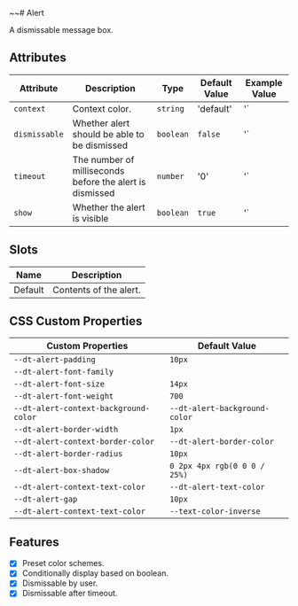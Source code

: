 ~~# Alert

A dismissable message box.

## Attributes

| Attribute     | Description                                              | Type      | Default Value | Example Value               | 
|---------------|----------------------------------------------------------|-----------|---------------|-----------------------------|
| `context`     | Context color.                                           | `string`  | 'default'     | '<dt-tile theme="success">` |
| `dismissable` | Whether alert should be able to be dismissed             | `boolean` | `false`       | '<dt-tile dismissable>`     |
| `timeout`     | The number of milliseconds before the alert is dismissed | `number`  | '0'           | '<dt-tile timeout="10000">` |
| `show`        | Whether the alert is visible                             | `boolean` | `true`        | '<dt-tile show="false">`    |

## Slots

| Name    | Description             |
|---------|-------------------------|
| Default | Contents of the alert.  |

## CSS Custom Properties
| Custom Properties   | Default Value   |
|---------------------|-----------------|
| `--dt-alert-padding`  | `10px`        |
| `--dt-alert-font-family`  |       |
| `--dt-alert-font-size`  | `14px`      |
| `--dt-alert-font-weight`  | `700`     |
| `--dt-alert-context-background-color` |  `--dt-alert-background-color`     |
| `--dt-alert-border-width` | `1px`     |
| `--dt-alert-context-border-color` | `--dt-alert-border-color` |
| `--dt-alert-border-radius`  | `10px`  |
| `--dt-alert-box-shadow`   | `0 2px 4px rgb(0 0 0 / 25%)`  |
| `--dt-alert-context-text-color`   | `--dt-alert-text-color` |
| `--dt-alert-gap`  | `10px`  |
| `--dt-alert-context-text-color`   | `--text-color-inverse`  |



## Features

- [x] Preset color schemes.
- [x] Conditionally display based on boolean.
- [x] Dismissable by user.
- [x] Dismissable after timeout.

